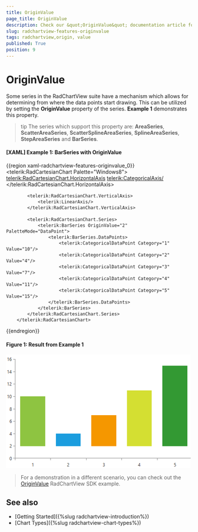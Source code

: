 ```yaml
---
title: OriginValue
page_title: OriginValue
description: Check our &quot;OriginValue&quot; documentation article for the RadChartView {{ site.framework_name }} control.
slug: radchartview-features-originvalue
tags: radchartview,origin, value
published: True
position: 9
---
```


# OriginValue

Some series in the RadChartView suite have a mechanism which allows for determining from where the data points start drawing. This can be utilized by setting the **OriginValue** property of the series. **Example 1** demonstrates this property.

>tip The series which support this property are: **AreaSeries**, **ScatterAreaSeries**, **ScatterSplineAreaSeries**, **SplineAreaSeries**, **StepAreaSeries** and **BarSeries**.

#### __[XAML] Example 1: BarSeries with OriginValue__
{{region xaml-radchartview-features-originvalue_0}}
		<telerik:RadCartesianChart Palette="Windows8">
			<telerik:RadCartesianChart.HorizontalAxis>
				<telerik:CategoricalAxis/>
			</telerik:RadCartesianChart.HorizontalAxis>

			<telerik:RadCartesianChart.VerticalAxis>
				<telerik:LinearAxis/>
			</telerik:RadCartesianChart.VerticalAxis>

			<telerik:RadCartesianChart.Series>
                <telerik:BarSeries OriginValue="2" PaletteMode="DataPoint">
                    <telerik:BarSeries.DataPoints>
						<telerik:CategoricalDataPoint Category="1" Value="10"/>
						<telerik:CategoricalDataPoint Category="2" Value="4"/>
						<telerik:CategoricalDataPoint Category="3" Value="7"/>
						<telerik:CategoricalDataPoint Category="4" Value="11"/>
						<telerik:CategoricalDataPoint Category="5" Value="15"/>
					</telerik:BarSeries.DataPoints>
				</telerik:BarSeries>
			</telerik:RadCartesianChart.Series>
		</telerik:RadCartesianChart>
{{endregion}}


#### Figure 1: Result from Example 1 
![RadChartView OriginValue](images/radchartview-originvalue.png)

> For a demonstration in a different scenario, you can check out the [OriginValue](https://github.com/telerik/xaml-sdk/tree/master/ChartView/WPF/OriginValue) RadChartView SDK example.

## See also

* [Getting Started]({%slug radchartview-introduction%})
* [Chart Types]({%slug radchartview-chart-types%})
